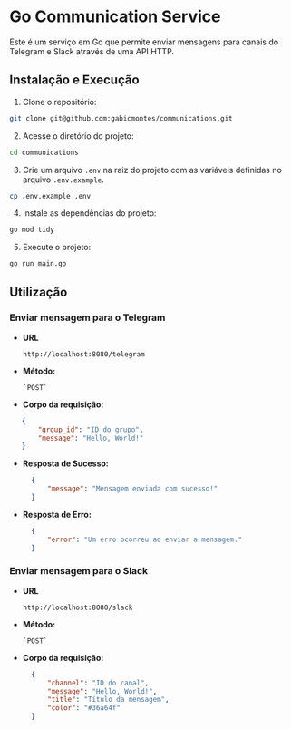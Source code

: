 # Go Communication Service

Este é um serviço em Go que permite enviar mensagens para canais do Telegram e Slack através de uma API HTTP.

## Instalação e Execução

1. Clone o repositório:

```bash
git clone git@github.com:gabicmontes/communications.git
```

2. Acesse o diretório do projeto:

```bash
cd communications
```

3. Crie um arquivo `.env` na raiz do projeto com as variáveis definidas no arquivo `.env.example`.

```bash
cp .env.example .env
```

4. Instale as dependências do projeto:

```bash
go mod tidy
```

5. Execute o projeto:

```bash
go run main.go
```

## Utilização

### Enviar mensagem para o Telegram

- **URL**

  `http://localhost:8080/telegram`

- **Método:**

      `POST`

- **Corpo da requisição:**

 ```json
    {
        "group_id": "ID do grupo",
        "message": "Hello, World!"
    }
 ```

- **Resposta de Sucesso:**

  ```json
    {
        "message": "Mensagem enviada com sucesso!"
    }
  ```

- **Resposta de Erro:**
  ```json
    {
        "error": "Um erro ocorreu ao enviar a mensagem."
    }
    ```

### Enviar mensagem para o Slack

- **URL**

  `http://localhost:8080/slack`

- **Método:**

      `POST`

- **Corpo da requisição:**

  ```json
    {
        "channel": "ID do canal",
        "message": "Hello, World!",
        "title": "Título da mensagem",
        "color": "#36a64f"
    }
  ```
